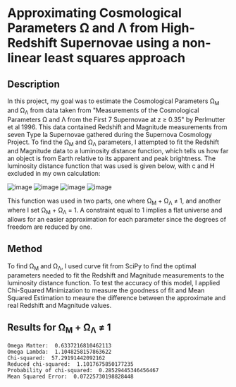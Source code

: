# Approximating Cosmological Parameters Ω and Λ from High-Redshift Supernovae using a non-linear least squares approach 
## Description
In this project, my goal was to estimate the Cosmological Parameters Ω<sub>M</sub> and Ω<sub>Λ</sub> from data taken from "Measurements of the Cosmological Parameters Ω and Λ from the First 7 Supernovae at z ≥ 0.35" by Perlmutter et al 1996. This data contained Redshift and Magnitude measurements from seven Type Ia Supernovae gathered during the Supernova Cosmology Project. To find the Ω<sub>M</sub> and Ω<sub>Λ</sub> parameters, I attempted to fit the Redshift and Magnitude data to a luminosity distance function, which tells us how far an object is from Earth relative to its apparent and peak brightness. The luminosity distance function that was used is given below, with c and H excluded in my own calculation: 
 
 ![image](https://user-images.githubusercontent.com/113722000/190884664-7e52473d-dd30-447d-bef9-97b02b875887.png)
 ![image](https://user-images.githubusercontent.com/113722000/190884297-2c78b0b8-af37-4de6-93b9-2f8270c6f51c.png)
 ![image](https://user-images.githubusercontent.com/113722000/190884412-f234c0c4-e7a1-4dac-8ac8-3d1d6a33987e.png)
 ![image](https://user-images.githubusercontent.com/113722000/190884427-2c551f1c-9a95-48ef-9246-bc6647b90a38.png)
 
This function was used in two parts, one where Ω<sub>M</sub> + Ω<sub>Λ</sub> ≠ 1, and another where I set Ω<sub>M</sub> + Ω<sub>Λ</sub> = 1. A constraint equal to 1 implies a flat universe and allows for an easier approximation for each parameter since the degrees of freedom are reduced by one. 

## Method  
To find Ω<sub>M</sub> and Ω<sub>Λ</sub>, I used curve fit from SciPy to find the optimal parameters needed to fit the Redshift and Magnitude measurements to the luminosity distance function. To test the accuracy of this model, I applied Chi-Squared Minimization to measure the goodness of fit and Mean Squared Estimation to meaure the difference between the approximate and real Redshift and Magnitude values. 



## Results for Ω<sub>M</sub> + Ω<sub>Λ</sub> ≠ 1
```
Omega Matter:  0.6337216810462113
Omega Lambda:  1.1048258157863622
Chi-squared:  57.29191442092162
Reduced chi-squared:  1.1017675850177235
Probability of chi-squared:  0.28529445346456467
Mean Squared Error:  0.07225730198828448

```
